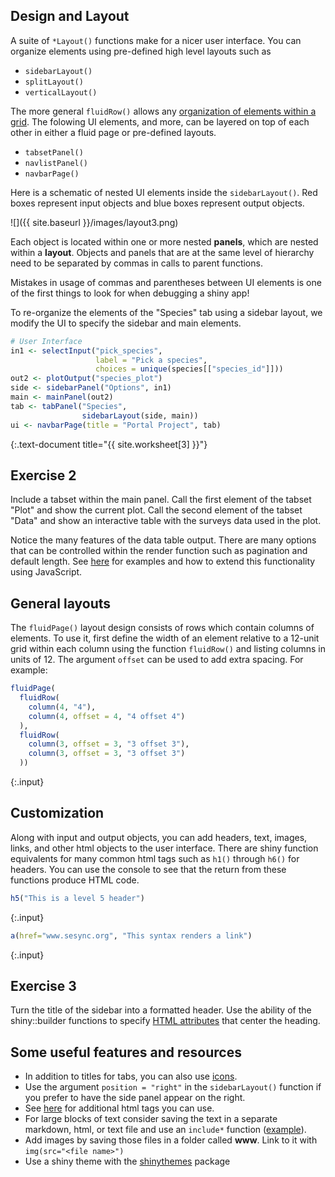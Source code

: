 ---
---

## Design and Layout

A suite of `*Layout()` functions make for a nicer user interface. You can organize elements using pre-defined high level layouts such as

- `sidebarLayout()`
- `splitLayout()`
- `verticalLayout()`

<!--split-->

The more general `fluidRow()` allows any [organization of elements within a grid](http://shiny.rstudio.com/articles/layout-guide.html#grid-layouts-in-depth).
The folowing UI elements, and more, can be layered on top of each other in either a fluid page or pre-defined layouts.

- `tabsetPanel()`
- `navlistPanel()`
- `navbarPage()`

<!--split-->

Here is a schematic of nested UI elements inside the `sidebarLayout()`. Red boxes represent input objects and blue boxes represent output objects.

![]({{ site.baseurl }}/images/layout3.png)

<aside class="notes" markdown="block">

Each object is located within one or more nested **panels**, which are nested within a **layout**.
Objects and panels that are at the same level of hierarchy need to be separated by commas in calls to parent functions.

Mistakes in usage of commas and parentheses between UI elements is one of the first things to look for when debugging a shiny app! 

</aside>

<!--split-->

To re-organize the elements of the "Species" tab using a sidebar layout, we modify the UI to specify the sidebar and main elements.


~~~r
# User Interface
in1 <- selectInput("pick_species",
                   label = "Pick a species",
                   choices = unique(species[["species_id"]]))
out2 <- plotOutput("species_plot")
side <- sidebarPanel("Options", in1)
main <- mainPanel(out2)
tab <- tabPanel("Species",
                sidebarLayout(side, main))
ui <- navbarPage(title = "Portal Project", tab)						      
~~~
{:.text-document title="{{ site.worksheet[3] }}"}

<!--split-->

## Exercise 2

Include a tabset within the main panel. Call the first element of the tabset "Plot" and show the current plot. Call the second element of the tabset "Data" and show an interactive table with the surveys data used in the plot.


<aside class="notes" markdown="block">

Notice the many features of the data table output. There are many options that can be controlled within the render function such as pagination and default length. See [here](http://shiny.rstudio.com/gallery/datatables-options.html) for examples and how to extend this functionality using JavaScript.

</aside>

<!--split-->

## General layouts

The `fluidPage()` layout design consists of rows which contain columns of elements. To use it, first define the width of an element relative to a 12-unit grid within each column using the function `fluidRow()` and listing columns in units of 12. The argument `offset` can be used to add extra spacing. For example:


~~~r
fluidPage(
  fluidRow(
    column(4, "4"),
    column(4, offset = 4, "4 offset 4")      
  ),
  fluidRow(
    column(3, offset = 3, "3 offset 3"),
    column(3, offset = 3, "3 offset 3")  
  ))
~~~
{:.input}

<!--split-->

## Customization

Along with input and output objects, you can add headers, text, images, links, and other html objects to the user interface. There are shiny function equivalents for many common html tags such as `h1()` through `h6()` for headers. You can use the console to see that the return from these functions produce HTML code.


~~~r
h5("This is a level 5 header")
~~~
{:.input}


~~~r
a(href="www.sesync.org", "This syntax renders a link")
~~~
{:.input}

<!--split-->

## Exercise 3

Turn the title of the sidebar into a formatted header. Use the ability of the shiny::builder functions to specify [HTML attributes](http://www.w3schools.com/tags/tag_hn.asp) that center the heading.

<!--split-->

## Some useful features and resources

- In addition to titles for tabs, you can also use [icons](http://shiny.rstudio.com/reference/shiny/latest/icon.html). 
- Use the argument `position = "right"` in the `sidebarLayout()` function if you prefer to have the side panel appear on the right. 
- See [here](http://shiny.rstudio.com/articles/tag-glossary.html) for additional html tags you can use.
- For large blocks of text consider saving the text in a separate markdown, html, or text file and use an `include*` function ([example](http://shiny.rstudio.com/gallery/including-html-text-and-markdown-files.html)). 
- Add images by saving those files in a folder called **www**. Link to it with `img(src="<file name>")`
- Use a shiny theme with the [shinythemes](http://rstudio.github.io/shinythemes/) package
